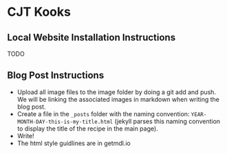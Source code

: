 # CJT Kooks 

## Local Website Installation Instructions
TODO

## Blog Post Instructions
- Upload all image files to the image folder by doing a git add and push. We will be linking the associated images in markdown when writing the blog post.
- Create a file in the `_posts` folder with the naming convention: `YEAR-MONTH-DAY-this-is-my-title.html` (jekyll parses this naming convention to display the title of the recipe in the main page).
- Write! 
- The html style guidlines are in getmdl.io
